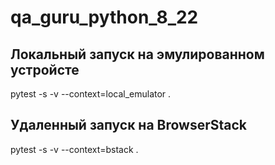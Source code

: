 # qa_guru_python_8_22

## Локальный запуск на эмулированном устройсте
pytest -s -v --context=local_emulator .

## Удаленный запуск на BrowserStack
pytest -s -v --context=bstack .
